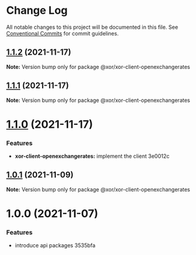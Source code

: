 # Change Log

All notable changes to this project will be documented in this file.
See [Conventional Commits](https://conventionalcommits.org) for commit guidelines.

## [1.1.2](/compare/@xor/xor-client-openexchangerates@1.1.1...@xor/xor-client-openexchangerates@1.1.2) (2021-11-17)

**Note:** Version bump only for package @xor/xor-client-openexchangerates





## [1.1.1](/compare/@xor/xor-client-openexchangerates@1.1.0...@xor/xor-client-openexchangerates@1.1.1) (2021-11-17)

**Note:** Version bump only for package @xor/xor-client-openexchangerates





# [1.1.0](/compare/@xor/xor-client-openexchangerates@1.0.1...@xor/xor-client-openexchangerates@1.1.0) (2021-11-17)


### Features

* **xor-client-openexchangerates:** implement the client 3e0012c





## [1.0.1](/compare/@xor/xor-client-openexchangerates@1.0.0...@xor/xor-client-openexchangerates@1.0.1) (2021-11-09)

**Note:** Version bump only for package @xor/xor-client-openexchangerates





# 1.0.0 (2021-11-07)


### Features

* introduce api packages 3535bfa

